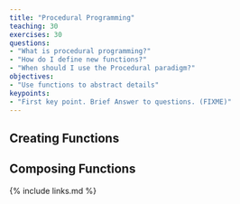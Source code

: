 ```yaml
---
title: "Procedural Programming"
teaching: 30
exercises: 30
questions:
- "What is procedural programming?"
- "How do I define new functions?"
- "When should I use the Procedural paradigm?"
objectives:
- "Use functions to abstract details"
keypoints:
- "First key point. Brief Answer to questions. (FIXME)"
---
```


## Creating Functions

## Composing Functions

{% include links.md %}

